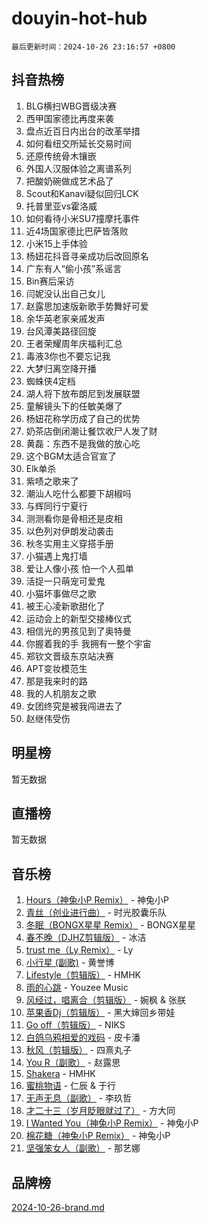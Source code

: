 # douyin-hot-hub

`最后更新时间：2024-10-26 23:16:57 +0800`

## 抖音热榜

1. BLG横扫WBG晋级决赛
1. 西甲国家德比再度来袭
1. 盘点近百日内出台的改革举措
1. 如何看纽交所延长交易时间
1. 还原传统骨木镶嵌
1. 外国人汉服体验之离谱系列
1. 把酸奶碗做成艺术品了
1. Scout和Kanavi疑似回归LCK
1. 托普里亚vs霍洛威
1. 如何看待小米SU7撞摩托事件
1. 近4场国家德比巴萨皆落败
1. 小米15上手体验
1. 杨妞花抖音寻亲成功后改回原名
1. 广东有人“偷小孩”系谣言
1. Bin赛后采访
1. 闫妮没认出自己女儿
1. 赵露思加速版新歌手势舞好可爱
1. 余华英老家亲戚发声
1. 台风潭美路径回旋
1. 王者荣耀周年庆福利汇总
1. 毒液3你也不要忘记我
1. 大梦归离空降开播
1. 蜘蛛侠4定档
1. 湖人将下放布朗尼到发展联盟
1. 童解镜头下的任敏美爆了
1. 杨妞花称学历成了自己的优势
1. 奶茶店倒闭潮让餐饮收尸人发了财
1. 黄磊：东西不是我做的放心吃
1. 这个BGM太适合官宣了
1. Elk单杀
1. 紫啧之歌来了
1. 潮汕人吃什么都要下胡椒吗
1. 与辉同行宁夏行
1. 测测看你是骨相还是皮相
1. 以色列对伊朗发动袭击
1. 秋冬实用主义穿搭手册
1. 小猫遇上鬼打墙
1. 爱让人像小孩 怕一个人孤单
1. 活捉一只萌宠可爱鬼
1. 小猫坏事做尽之歌
1. 被王心凌新歌甜化了
1. 运动会上的新型交接棒仪式
1. 相信光的男孩见到了奥特曼
1. 你握着我的手 我拥有一整个宇宙
1. 郑钦文晋级东京站决赛
1. APT变妆模范生
1. 那是我来时的路
1. 我的人机朋友之歌
1. 女团终究是被我闯进去了
1. 赵继伟受伤

## 明星榜

暂无数据

## 直播榜

暂无数据

## 音乐榜

1. [Hours（神兔小P Remix）](https://sf6-cdn-tos.douyinstatic.com/obj/tos-cn-ve-2774/oUXHUn2Ui2yeCiTUvQNIdgAycsCBBCBytMlfZw) - 神兔小P
1. [青丝（创业进行曲）](https://sf5-hl-cdn-tos.douyinstatic.com/obj/tos-cn-ve-2774/ooYARJB5iBRNhCOkDsS3BAKW91CIMoQfwzwKLi) - 时光胶囊乐队
1. [冬眠（BONGX星星 Remix）](https://sf5-hl-cdn-tos.douyinstatic.com/obj/tos-cn-ve-2774/oMCfFFoE3LwQ7agAgOIG4ieExqkeAsxNBEkLdz) - BONGX星星
1. [春不晚（DJHZ剪辑版）](https://sf5-hl-cdn-tos.douyinstatic.com/obj/tos-cn-ve-2774/osEZa7YZ6wNo9QDABgfGFaCQKRQTNafsBJDnKt) - 冰洁
1. [trust me（Ly Remix）](https://sf5-hl-cdn-tos.douyinstatic.com/obj/tos-cn-ve-2774/oUo1M8fz5AfmMSExABQQKFE0eCMWgsiccfqrMA) - Ly
1. [小行星 (副歌)](https://sf5-hl-cdn-tos.douyinstatic.com/obj/tos-cn-ve-2774/oArWEvgkJwVsB0KMIw6iBsAoHAciIjJqzWeTQr) - 黄誉博
1. [Lifestyle（剪辑版）](https://sf5-hl-cdn-tos.douyinstatic.com/obj/tos-cn-ve-2774/owfqGgjwG3V5lCLaAIezFMeg3LtuKNBaZKgzPV) - HMHK
1. [雨的心跳](https://sf5-hl-cdn-tos.douyinstatic.com/obj/tos-cn-ve-2774/o0vI5NZuiJgxWIQQFhXO0RTrsiIAsBSiMIECz) - Youzee Music
1. [风经过，唱离合（剪辑版）](https://sf3-cdn-tos.douyinstatic.com/obj/tos-cn-ve-2774/okllg5DG2MmUF3aiiDfBZx6ZLvfwOTtbCEAHyI) - 婉枫 & 张朕
1. [苹果香Dj（剪辑版）](https://sf3-cdn-tos.douyinstatic.com/obj/tos-cn-ve-2774/oEeIEQbYGAOspCTRAIeYF4Ok8LgZ8NBaRe4ztR) - 黑大婶回乡带娃
1. [Go off（剪辑版）](https://sf5-hl-cdn-tos.douyinstatic.com/obj/tos-cn-ve-2774/oYLJZTCGnIQBt2BsMBCFksOEMnDQesCr2gfZ7N) - NIKS
1. [白鸽乌鸦相爱的戏码](https://sf5-hl-cdn-tos.douyinstatic.com/obj/tos-cn-ve-2774/oMVVEf6eDAOmFtNtCsEqKpIorBDM8Nkg6TZRqC) - 皮卡潘
1. [秋风（剪辑版）](https://sf5-hl-cdn-tos.douyinstatic.com/obj/tos-cn-ve-2774/ocGaU84LfAfzMd2wbXdQFpCGhBiXg82JNMRRie) - 四熹丸子
1. [You R（副歌）](https://sf5-hl-cdn-tos.douyinstatic.com/obj/tos-cn-ve-2774/oc0MZn9aEfLkCFLIxKQQcgBjS9mBBuDttYPfZ1) - 赵露思
1. [Shakera](https://sf3-cdn-tos.douyinstatic.com/obj/tos-cn-ve-2774/ocKtEBgQ8FiQCBDf3nj9Z9gEGEQ4fAZDYEocLY) - HMHK
1. [蜜桃物语](https://sf3-cdn-tos.douyinstatic.com/obj/tos-cn-ve-2774/oIhOSCZtIACtYU4XQkngiW9kCBfVD1Fz9IYeqL) - 仁辰 & 于行
1. [无声无息（副歌）](https://sf5-hl-cdn-tos.douyinstatic.com/obj/tos-cn-ve-2774/osmzBBdYMBoz2NHW7AYiZEErnITswCiYzuA3Nf) - 李玖哲
1. [才二十三（岁月眨眼就过了）](https://sf5-hl-cdn-tos.douyinstatic.com/obj/tos-cn-ve-2774/oYAvkTrUXEBMWYUbL3nl8i01MJ5skiIZASC2H) - 方大同
1. [I Wanted You（神兔小P Remix）](https://sf5-hl-cdn-tos.douyinstatic.com/obj/tos-cn-ve-2774/o4CAubmDQdZeEkstFnCvKIMDag8D2BSBOjfNuh) - 神兔小P
1. [棉花糖（神兔小P Remix）](https://sf3-cdn-tos.douyinstatic.com/obj/tos-cn-ve-2774/o0pEDf1GaEfEYJ1FbgOAFCITQ1zeFD3kgBWGcG) - 神兔小P
1. [坚强笨女人（副歌）](https://sf5-hl-cdn-tos.douyinstatic.com/obj/tos-cn-ve-2774/ospNInQiZvGWyBVg5zkNsAMct5uJIg1CrZiPL) - 那艺娜

## 品牌榜

[2024-10-26-brand.md](2024-10-26-brand.md)
